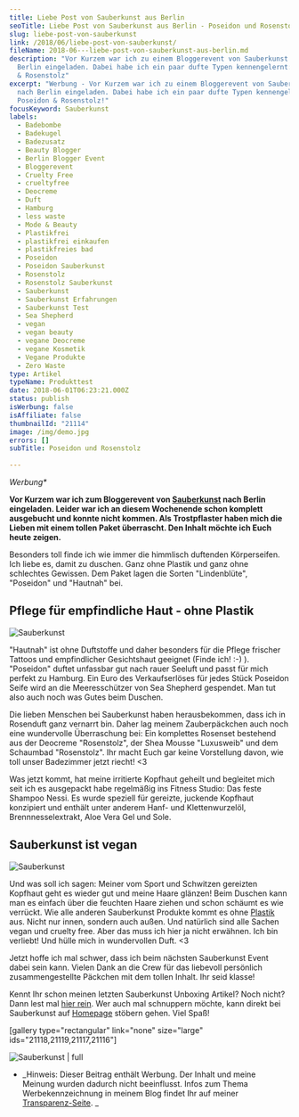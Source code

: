 ```yaml
---
title: Liebe Post von Sauberkunst aus Berlin
seoTitle: Liebe Post von Sauberkunst aus Berlin - Poseidon und Rosenstolz
slug: liebe-post-von-sauberkunst
link: /2018/06/liebe-post-von-sauberkunst/
fileName: 2018-06---liebe-post-von-sauberkunst-aus-berlin.md
description: "Vor Kurzem war ich zu einem Bloggerevent von Sauberkunst nach
  Berlin eingeladen. Dabei habe ich ein paar dufte Typen kennengelernt: Poseidon
  & Rosenstolz"
excerpt: "Werbung - Vor Kurzem war ich zu einem Bloggerevent von Sauberkunst
  nach Berlin eingeladen. Dabei habe ich ein paar dufte Typen kennengelernt:
  Poseidon & Rosenstolz!"
focusKeyword: Sauberkunst
labels:
  - Badebombe
  - Badekugel
  - Badezusatz
  - Beauty Blogger
  - Berlin Blogger Event
  - Bloggerevent
  - Cruelty Free
  - crueltyfree
  - Deocreme
  - Duft
  - Hamburg
  - less waste
  - Mode & Beauty
  - Plastikfrei
  - plastikfrei einkaufen
  - plastikfreies bad
  - Poseidon
  - Poseidon Sauberkunst
  - Rosenstolz
  - Rosenstolz Sauberkunst
  - Sauberkunst
  - Sauberkunst Erfahrungen
  - Sauberkunst Test
  - Sea Shepherd
  - vegan
  - vegan beauty
  - vegane Deocreme
  - vegane Kosmetik
  - Vegane Produkte
  - Zero Waste
type: Artikel
typeName: Produkttest
date: 2018-06-01T06:23:21.000Z
status: publish
isWerbung: false
isAffiliate: false
thumbnailId: "21114"
image: /img/demo.jpg
errors: []
subTitle: Poseidon und Rosenstolz
  
---
```


_Werbung\*_

**Vor Kurzem war ich zum Bloggerevent von
[Sauberkunst](/2018/02/unboxing-sauberkunst/) nach Berlin eingeladen. Leider war
ich an diesem Wochenende schon komplett ausgebucht und konnte nicht kommen. Als
Trostpflaster haben mich die Lieben mit einem tollen Paket überrascht. Den
Inhalt möchte ich Euch heute zeigen.**

Besonders toll finde ich wie immer die himmlisch duftenden Körperseifen. Ich
liebe es, damit zu duschen. Ganz ohne Plastik und ganz ohne schlechtes Gewissen.
Dem Paket lagen die Sorten "Lindenblüte", "Poseidon" und "Hautnah" bei.

## Pflege für empfindliche Haut - ohne Plastik

![Sauberkunst](http://cardamonchai.com/wp-content/uploads/2018/06/42192710602_352fcc4517_k-400x300.jpg)

"Hautnah" ist ohne Duftstoffe und daher besonders für die Pflege frischer
Tattoos und empfindlicher Gesichtshaut geeignet (Finde ich! :-) ). "Poseidon"
duftet unfassbar gut nach rauer Seeluft und passt für mich perfekt zu Hamburg.
Ein Euro des Verkaufserlöses für jedes Stück Poseidon Seife wird an die
Meeresschützer von Sea Shepherd gespendet. Man tut also auch noch was Gutes beim
Duschen.

Die lieben Menschen bei Sauberkunst haben herausbekommen, dass ich in Rosenduft
ganz vernarrt bin. Daher lag meinem Zauberpäckchen auch noch eine wundervolle
Überraschung bei: Ein komplettes Rosenset bestehend aus der Deocreme
"Rosenstolz", der Shea Mousse "Luxusweib" und dem Schaumbad "Rosenstolz". Ihr
macht Euch gar keine Vorstellung davon, wie toll unser Badezimmer jetzt riecht!
&lt;3

Was jetzt kommt, hat meine irritierte Kopfhaut geheilt und begleitet mich seit
ich es ausgepackt habe regelmäßig ins Fitness Studio: Das feste Shampoo Nessi.
Es wurde speziell für gereizte, juckende Kopfhaut konzipiert und enthält unter
anderem Hanf- und Klettenwurzelöl, Brennnesselextrakt, Aloe Vera Gel und Sole.

## Sauberkunst ist vegan

![Sauberkunst](http://cardamonchai.com/wp-content/uploads/2018/06/28366185638_9ea2ad9df3_k-400x300.jpg)

Und was soll ich sagen: Meiner vom Sport und Schwitzen gereizten Kopfhaut geht
es wieder gut und meine Haare glänzen! Beim Duschen kann man es einfach über die
feuchten Haare ziehen und schon schäumt es wie verrückt. Wie alle anderen
Sauberkunst Produkte kommt es ohne
[Plastik](/2018/05/mikroplastik-in-der-kosmetik/) aus. Nicht nur innen, sondern
auch außen. Und natürlich sind alle Sachen vegan und cruelty free. Aber das muss
ich hier ja nicht erwähnen. Ich bin verliebt! Und hülle mich in wundervollen
Duft. &lt;3

Jetzt hoffe ich mal schwer, dass ich beim nächsten Sauberkunst Event dabei sein
kann. Vielen Dank an die Crew für das liebevoll persönlich zusammengestellte
Päckchen mit dem tollen Inhalt. Ihr seid klasse!

Kennt Ihr schon meinen letzten Sauberkunst Unboxing Artikel? Noch nicht? Dann
lest mal [hier rein](/2018/02/unboxing-sauberkunst/). Wer auch mal schnuppern
möchte, kann direkt bei Sauberkunst auf [Homepage](http://www.sauberkunst.de)
stöbern gehen. Viel Spaß!

[gallery type="rectangular" link="none" size="large"
ids="21118,21119,21117,21116"]

![Sauberkunst | full](http://cardamonchai.com/wp-content/uploads/2018/06/28366179488_bd2a44ad8a_k.jpg)

- _Hinweis: Dieser Beitrag enthält Werbung. Der Inhalt und meine Meinung wurden
  dadurch nicht beeinflusst. Infos zum Thema Werbekennzeichnung in meinem Blog
  findet Ihr auf meiner [Transparenz-Seite](/werbung/). _

  